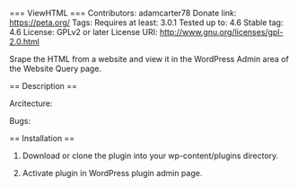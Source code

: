 === ViewHTML ===
Contributors: adamcarter78
Donate link: https://peta.org/
Tags: 
Requires at least: 3.0.1
Tested up to: 4.6
Stable tag: 4.6
License: GPLv2 or later
License URI: http://www.gnu.org/licenses/gpl-2.0.html

Srape the HTML from a website and view it in the WordPress Admin area of the Website Query page. 

== Description ==

Arcitecture:



Bugs:



== Installation ==

1. Download or clone the plugin into your wp-content/plugins directory. 

2. Activate plugin in WordPress plugin admin page. 